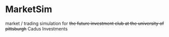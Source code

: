 # MarketSim
market / trading simulation for ~~the future investment club at the university of pittsburgh~~
Cadus Investments
